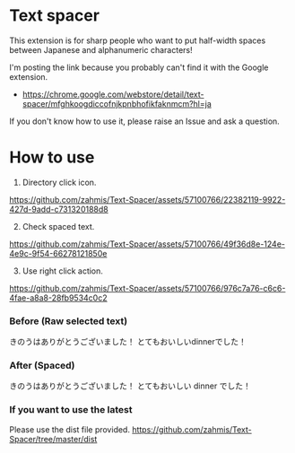 # Text spacer

This extension is for sharp people who want to put half-width spaces between Japanese and alphanumeric characters!

I'm posting the link because you probably can't find it with the Google extension.
- https://chrome.google.com/webstore/detail/text-spacer/mfghkoogdiccofnjkpnbhofikfaknmcm?hl=ja

If you don't know how to use it, please raise an Issue and ask a question.

# How to use
1. Directory click icon.

https://github.com/zahmis/Text-Spacer/assets/57100766/22382119-9922-427d-9add-c731320188d8

2. Check spaced text.

https://github.com/zahmis/Text-Spacer/assets/57100766/49f36d8e-124e-4e9c-9f54-66278121850e

3. Use right click action.

https://github.com/zahmis/Text-Spacer/assets/57100766/976c7a76-c6c6-4fae-a8a8-28fb9534c0c2

### Before (Raw selected text)
きのうはありがとうございました！
とてもおいしいdinnerでした！

### After (Spaced)
きのうはありがとうございました！
とてもおいしい dinner でした！


### If you want to use the latest
Please use the dist file provided.
https://github.com/zahmis/Text-Spacer/tree/master/dist
